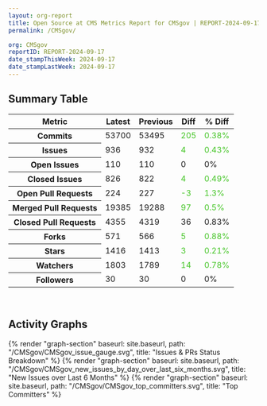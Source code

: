 ```yaml
---
layout: org-report
title: Open Source at CMS Metrics Report for CMSgov | REPORT-2024-09-17
permalink: /CMSgov/

org: CMSgov
reportID: REPORT-2024-09-17
date_stampThisWeek: 2024-09-17
date_stampLastWeek: 2024-09-17
---
```

<div class="summary-table">
  <table class="usa-table usa-table--borderless">
    <h2> Summary Table </h2>
    <thead>
      <tr>
        <th scope="col">Metric</th>
        <th scope="col">Latest</th>
        <th scope="col">Previous</th>
        <th scope="col">Diff</th>
        <th scope="col">% Diff</th>
      </tr>
    </thead>
    <tbody>
      <tr>
        <th scope="row">Commits</th>
        <td>53700</td>
        <td>53495</td>
        <td style="color: #45c527" >205</td>
        <td style="color: #45c527" >0.38%</td>
      </tr>
      <tr>
        <th scope="row">Issues</th>
        <td>936</td>
        <td>932</td>
        <td style="color: #45c527" >4</td>
        <td style="color: #45c527" >0.43%</td>
      </tr>
      <tr>
        <th scope="row">Open Issues</th>
        <td>110</td>
        <td>110</td>
        <td style="" >0</td>
        <td style="" >0%</td>
      </tr>
      <tr>
        <th scope="row">Closed Issues</th>
        <td>826</td>
        <td>822</td>
        <td style="color: #45c527" >4</td>
        <td style="color: #45c527" >0.49%</td>
      </tr>
      <tr>
        <th scope="row">Open Pull Requests</th>
        <td>224</td>
        <td>227</td>
        <td style="color: #45c527" >-3</td>
        <td style="color: #45c527" >1.3%</td>
      </tr>
      <tr>
        <th scope="row">Merged Pull Requests</th>
        <td>19385</td>
        <td>19288</td>
        <td style="color: #45c527" >97</td>
        <td style="color: #45c527" >0.5%</td>
      </tr>
      <tr>
        <th scope="row">Closed Pull Requests</th>
        <td>4355</td>
        <td>4319</td>
        <td style="" >36</td>
        <td style="" >0.83%</td>
      </tr>
      <tr>
        <th scope="row">Forks</th>
        <td>571</td>
        <td>566</td>
        <td style="color: #45c527" >5</td>
        <td style="color: #45c527" >0.88%</td>
      </tr>
      <tr>
        <th scope="row">Stars</th>
        <td>1416</td>
        <td>1413</td>
        <td style="color: #45c527" >3</td>
        <td style="color: #45c527" >0.21%</td>
      </tr>
      <tr>
        <th scope="row">Watchers</th>
        <td>1803</td>
        <td>1789</td>
        <td style="color: #45c527" >14</td>
        <td style="color: #45c527" >0.78%</td>
      </tr>
      <tr>
        <th scope="row">Followers</th>
        <td>30</td>
        <td>30</td>
        <td style="" >0</td>
        <td style="" >0%</td>
      </tr>
    </tbody>
  </table>
</div>
<div class="graph-container">
  <br>
  <h2>Activity Graphs</h2>
  <div class="all-graphs">
    <!--- Issues/PRs Status Breakdown Graph -->
    {% render "graph-section" baseurl: site.baseurl, path: "/CMSgov/CMSgov_issue_gauge.svg", title: "Issues & PRs Status Breakdown" %}
    <!-- New Issues over Last 6 Months -->
    {% render "graph-section" baseurl: site.baseurl, path: "/CMSgov/CMSgov_new_issues_by_day_over_last_six_months.svg", title: "New Issues over Last 6 Months" %}
    <!-- Top Committers Bar Graph -->
    {% render "graph-section" baseurl: site.baseurl, path: "/CMSgov/CMSgov_top_committers.svg", title: "Top Committers" %}
  </div>
</div>